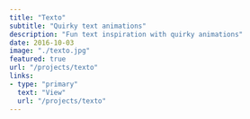 ```yaml
---
title: "Texto"
subtitle: "Quirky text animations"
description: "Fun text inspiration with quirky animations"
date: 2016-10-03
image: "./texto.jpg"
featured: true
url: "/projects/texto"
links:
- type: "primary"
  text: "View"
  url: "/projects/texto"
---
```

